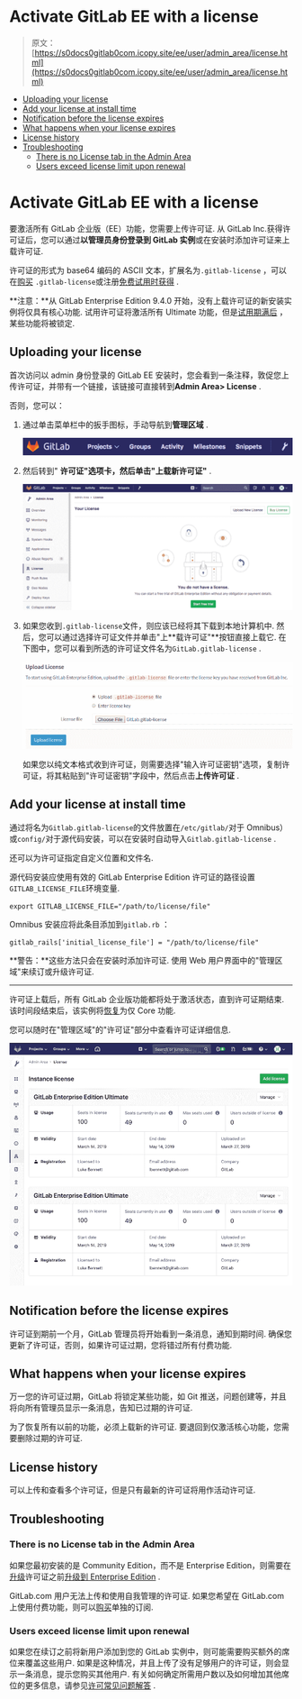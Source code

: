 # Activate GitLab EE with a license

> 原文：[https://s0docs0gitlab0com.icopy.site/ee/user/admin_area/license.html](https://s0docs0gitlab0com.icopy.site/ee/user/admin_area/license.html)

*   [Uploading your license](#uploading-your-license)
*   [Add your license at install time](#add-your-license-at-install-time)
*   [Notification before the license expires](#notification-before-the-license-expires)
*   [What happens when your license expires](#what-happens-when-your-license-expires)
*   [License history](#license-history)
*   [Troubleshooting](#troubleshooting)
    *   [There is no License tab in the Admin Area](#there-is-no-license-tab-in-the-admin-area)
    *   [Users exceed license limit upon renewal](#users-exceed-license-limit-upon-renewal)

# Activate GitLab EE with a license[](#activate-gitlab-ee-with-a-license-starter-only "Permalink")

要激活所有 GitLab 企业版（EE）功能，您需要上传许可证. 从 GitLab Inc.获得许可证后，您可以通过**以管理员身份登录到 GitLab 实例**或在安装时添加许可证来上载许可证.

许可证的形式为 base64 编码的 ASCII 文本，扩展名为`.gitlab-license` ，可以在[购买](https://about.gitlab.com/pricing/) `.gitlab-license`或注册[免费试用时获得](https://about.gitlab.com/free-trial/) .

**注意：**从 GitLab Enterprise Edition 9.4.0 开始，没有上载许可证的新安装实例将仅具有核心功能. 试用许可证将激活所有 Ultimate 功能，但是[试用期满后](#what-happens-when-your-license-expires) ，某些功能将被锁定.

## Uploading your license[](#uploading-your-license "Permalink")

首次访问以 admin 身份登录的 GitLab EE 安装时，您会看到一条注释，敦促您上传许可证，并带有一个链接，该链接可直接转到**Admin Area> License** .

否则，您可以：

1.  通过单击菜单栏中的扳手图标，手动导航到**管理区域** .

    [![Admin Area icon](img/53056397d59c4378696296d359f20adc.png)](img/admin_wrench.png)

2.  然后转到" **许可证"**选项卡，然后单击"上**载新许可证"** .

    [![License Admin Area](img/b132b9b00d4641da41d2cb7dca5ea55c.png)](img/license_admin_area.png)

3.  如果您收到`.gitlab-license`文件，则应该已经将其下载到本地计算机中. 然后，您可以通过选择许可证文件并单击"上**载许可证"**按钮直接上载它. 在下图中，您可以看到所选的许可证文件名为`GitLab.gitlab-license` .

    [![Upload license](img/5016b6014148674f85d6fdba7bc5bb5e.png)](img/license_upload.png)

    如果您以纯文本格式收到许可证，则需要选择"输入许可证密钥"选项，复制许可证，将其粘贴到"许可证密钥"字段中，然后点击**上传许可证** .

## Add your license at install time[](#add-your-license-at-install-time "Permalink")

通过将名为`Gitlab.gitlab-license`的文件放置在`/etc/gitlab/`对于 Omnibus）或`config/`对于源代码安装，可以在安装时自动导入`Gitlab.gitlab-license` .

还可以为许可证指定自定义位置和文件名.

源代码安装应使用有效的 GitLab Enterprise Edition 许可证的路径设置`GITLAB_LICENSE_FILE`环境变量.

```
export GITLAB_LICENSE_FILE="/path/to/license/file" 
```

Omnibus 安装应将此条目添加到`gitlab.rb` ：

```
gitlab_rails['initial_license_file'] = "/path/to/license/file" 
```

**警告：**这些方法只会在安装时添加许可证. 使用 Web 用户界面中的"管理区域"来续订或升级许可证.

* * *

许可证上载后，所有 GitLab 企业版功能都将处于激活状态，直到许可证期结束. 该时间段结束后，该实例将[恢复](#what-happens-when-your-license-expires)为仅 Core 功能.

您可以随时在"管理区域"的"许可证"部分中查看许可证详细信息.

[![License details](img/181ef05617eae83f93df5db5884cb3f2.png)](img/license_details.png)

## Notification before the license expires[](#notification-before-the-license-expires "Permalink")

许可证到期前一个月，GitLab 管理员将开始看到一条消息，通知到期时间. 确保您更新了许可证，否则，如果许可证过期，您将错过所有付费功能.

## What happens when your license expires[](#what-happens-when-your-license-expires "Permalink")

万一您的许可证过期，GitLab 将锁定某些功能，如 Git 推送，问题创建等，并且将向所有管理员显示一条消息，告知已过期的许可证.

为了恢复所有以前的功能，必须上载新的许可证. 要退回到仅激活核心功能，您需要删除过期的许可证.

## License history[](#license-history "Permalink")

可以上传和查看多个许可证，但是只有最新的许可证将用作活动许可证.

## Troubleshooting[](#troubleshooting "Permalink")

### There is no License tab in the Admin Area[](#there-is-no-license-tab-in-the-admin-area "Permalink")

如果您最初安装的是 Community Edition，而不是 Enterprise Edition，则需要在[升级](../../update/README.html#community-to-enterprise-edition)许可证之前[升级到 Enterprise Edition](../../update/README.html#community-to-enterprise-edition) .

GitLab.com 用户无法上传和使用自我管理的许可证. 如果您希望在 GitLab.com 上使用付费功能，则可以[购买](../../subscriptions/index.html#subscribe-to-gitlabcom)单独的订阅.

### Users exceed license limit upon renewal[](#users-exceed-license-limit-upon-renewal "Permalink")

如果您在续订之前将新用户添加到您的 GitLab 实例中，则可能需要购买额外的席位来覆盖这些用户. 如果是这种情况，并且上传了没有足够用户的许可证，则会显示一条消息，提示您购买其他用户. 有关如何确定所需用户数以及如何增加其他席位的更多信息，请参见[许可常见问题解答](https://about.gitlab.com/pricing/licensing-faq/) .